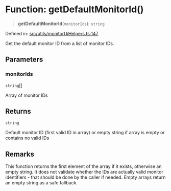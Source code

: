# Function: getDefaultMonitorId()

> **getDefaultMonitorId**(`monitorIds`): `string`

Defined in: [src/utils/monitorUiHelpers.ts:147](https://github.com/Nick2bad4u/Uptime-Watcher/blob/8a1973382d5fe14c52996ecda381894eb7ecd4a6/src/utils/monitorUiHelpers.ts#L147)

Get the default monitor ID from a list of monitor IDs.

## Parameters

### monitorIds

`string`[]

Array of monitor IDs

## Returns

`string`

Default monitor ID (first valid ID in array) or empty string if array is empty or contains no valid IDs

## Remarks

This function returns the first element of the array if it exists, otherwise an empty string.
It does not validate whether the IDs are actually valid monitor identifiers - that should
be done by the caller if needed. Empty arrays return an empty string as a safe fallback.
